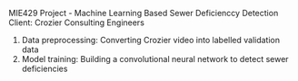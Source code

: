 MIE429 Project - Machine Learning Based Sewer Deficienccy Detection
Client: Crozier Consulting Engineers

1. Data preprocessing: Converting Crozier video into labelled validation data
2. Model training: Building a convolutional neural network to detect sewer deficiencies
